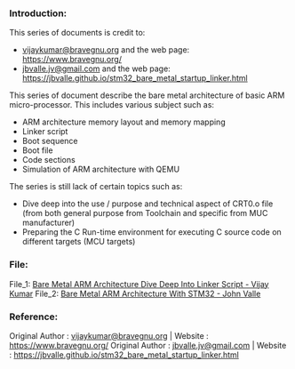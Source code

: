 ### Introduction:
This series of documents is credit to:
- <vijaykumar@bravegnu.org> and the web page: https://www.bravegnu.org/
- <jbvalle.jv@gmail.com> and the web page: https://jbvalle.github.io/stm32_bare_metal_startup_linker.html

This series of document describe the bare metal architecture of basic ARM 
micro-processor. This includes various subject such as:
- ARM architecture memory layout and memory mapping
- Linker script
- Boot sequence
- Boot file
- Code sections
- Simulation of ARM architecture with QEMU

The series is still lack of certain topics such as:
- Dive deep into the use / purpose and technical aspect of CRT0.o file
(from both general purpose from Toolchain and specific from MUC manufacturer)
- Preparing the C Run-time environment for executing C source code on 
different targets (MCU targets)

### File:
File_1: [Bare Metal ARM Architecture Dive Deep Into Linker Script - Vijay Kumar](bare_metal_arm_vijay.pdf)
File_2: [Bare Metal ARM Architecture With STM32 - John Valle](arm_bare_metal_programming_valle.pdf)

### Reference:
Original Author	: vijaykumar@bravegnu.org    | Website : https://www.bravegnu.org/
Original Author : jbvalle.jv@gmail.com       | Website : https://jbvalle.github.io/stm32_bare_metal_startup_linker.html

